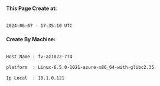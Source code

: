 
   
#### This Page Create at:

```bash

2024-06-07 - 17:35:10 UTC

```

#### Create By Machine:

```bash

Host Name : fv-az1022-774

platform  : Linux-6.5.0-1021-azure-x86_64-with-glibc2.35

Ip Local  : 10.1.0.121

```

